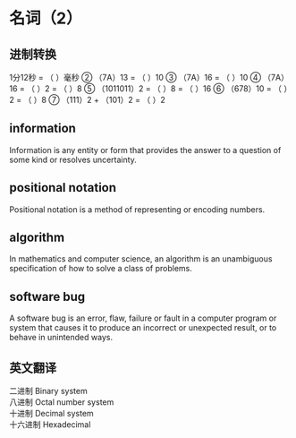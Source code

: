 # 名词（2）
## 进制转换
 1分12秒 = （ ）毫秒 ② （7A）13 = （ ）10 ③ （7A）16 = （ ）10 ④ （7A）16 = （ ）2 = （ ）8 ⑤ （1011011）2 = （ ）8  = （ ）16 ⑥ （678）10 = （ ）2 = （ ）8 ⑦ （111）2 + （101）2 = （ ）2

## information
Information is any entity or form that provides the answer to a question of some kind or resolves uncertainty. 
## positional notation
Positional notation is a method of representing or encoding numbers. 
## algorithm
In mathematics and computer science, an algorithm is an unambiguous specification of how to solve a class of problems. 
## software bug
A software bug is an error, flaw, failure or fault in a computer program or system that causes it to produce an incorrect or unexpected result, or to behave in unintended ways.
## 英文翻译
二进制    Binary system  
八进制    Octal number system  
十进制    Decimal system  
十六进制  Hexadecimal  
